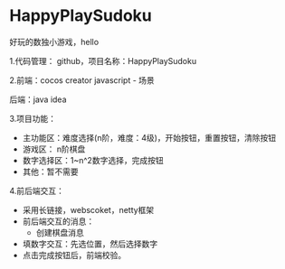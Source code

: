 # HappyPlaySudoku
好玩的数独小游戏，hello

1.代码管理： github，项目名称：HappyPlaySudoku

2.前端：cocos creator javascript - 场景

   后端：java idea

3.项目功能：

- 主功能区：难度选择(n阶，难度：4级)，开始按钮，重置按钮，清除按钮
- 游戏区： n阶棋盘
- 数字选择区：1~n^2数字选择，完成按钮
- 其他：暂不需要

4.前后端交互：

- 采用长链接，webscoket，netty框架
- 前后端交互的消息：
  - 创建棋盘消息
- 填数字交互：先选位置，然后选择数字
- 点击完成按钮后，前端校验。

